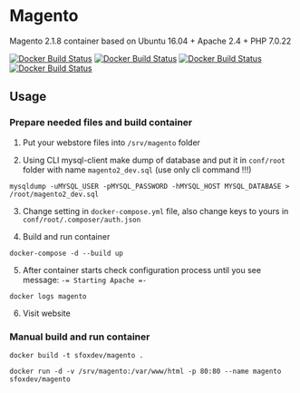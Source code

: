 # Magento

Magento 2.1.8 container based on Ubuntu 16.04 + Apache 2.4 + PHP 7.0.22

[![Docker Build Status](https://img.shields.io/docker/build/sfoxdev/magento.svg?style=flat-square)]()
[![Docker Build Status](https://img.shields.io/docker/automated/sfoxdev/magento.svg?style=flat-square)]()
[![Docker Build Status](https://img.shields.io/docker/pulls/sfoxdev/magento.svg?style=flat-square)]()
[![Docker Build Status](https://img.shields.io/docker/stars/sfoxdev/magento.svg?style=flat-square)]()


## Usage

### Prepare needed files and build container

1. Put your webstore files into `/srv/magento` folder

2. Using CLI mysql-client make dump of database and put it in `conf/root` folder with name `magento2_dev.sql` (use only cli command !!!)
```
mysqldump -uMYSQL_USER -pMYSQL_PASSWORD -hMYSQL_HOST MYSQL_DATABASE > /root/magento2_dev.sql
```

3. Change setting in `docker-compose.yml` file, also change keys to yours in `conf/root/.composer/auth.json`


4. Build and run container

```
docker-compose -d --build up
```

5. After container starts check configuration process until you see message: `-= Starting Apache =-`

```
docker logs magento
```

6. Visit website

### Manual build and run container

```
docker build -t sfoxdev/magento .
```

```
docker run -d -v /srv/magento:/var/www/html -p 80:80 --name magento sfoxdev/magento
```

